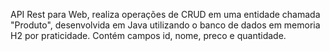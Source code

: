 API Rest para Web, realiza operações de CRUD em uma entidade chamada "Produto", desenvolvida em Java utilizando o banco de dados em memoria H2 por praticidade.
Contém campos id, nome, preco e quantidade.
